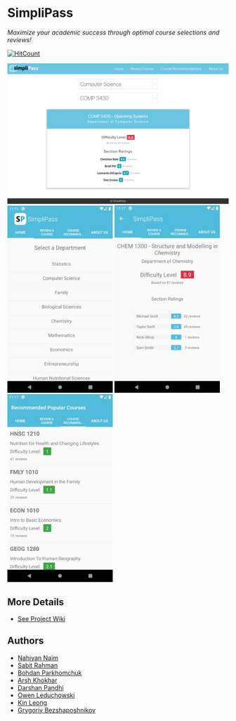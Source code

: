 # SimpliPass

_Maximize your academic success through optimal course selections and reviews!_

[![HitCount](http://hits.dwyl.io/nahiyannaim/https://githubcom/nahiyannaim/SimpliPass.svg)](http://hits.dwyl.io/nahiyannaim/https://githubcom/nahiyannaim/SimpliPass)

<img src="src/images/simplipass_Web.png" width="900"/>
<img src="src/images/simplipass_Mobile1.png" width="240"/> <img src="src/images/simplipass_Mobile2.png" width="240"/> <img src="src/images/simplipass_Mobile3.png" width="240"/>

## More Details

- [See Project Wiki](https://github.com/nahiyannaim/SimpliPass/wiki)

## Authors

- [Nahiyan Naim](https://github.com/nahiyannaim)
- [Sabit Rahman](https://github.com/sabitrahmaan)
- [Bohdan Parkhomchuk](https://github.com/bohdan-p)
- [Arsh Khokhar](https://github.com/arsh-khokhar)
- [Darshan Pandhi](https://github.com/darshanpandhi)
- [Owen Leduchowski](https://github.com/owenleduchowski)
- [Kin Leong](https://github.com/Waiikiin)
- [Grygoriy Bezshaposhnikov](https://github.com/SSmade)
